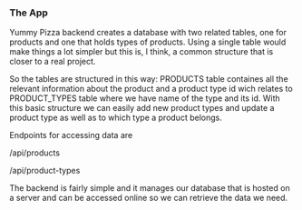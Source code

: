 ### The App

Yummy Pizza backend creates a database with two related tables, one for products and one that holds types of products. Using a single table would make things a lot
simpler but this is, I think, a common structure that is closer to a real project.

So the tables are structured in this way: PRODUCTS  table containes all the relevant information about the product and a product type id wich relates to PRODUCT_TYPES table 
where we have name of the type and its id. With this basic structure we can easily add new product types and update a product type as well as to which type a product belongs.

Endpoints for accessing data are 

/api/products

/api/product-types

The backend is fairly simple and it manages our database that is hosted on a server and can be accessed online so we can retrieve the data we need.
